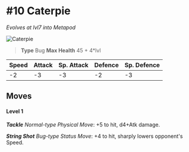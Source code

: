 # #10 Caterpie
*Evolves at lvl7 into Metapod*

![Caterpie](https://img.pokemondb.net/sprites/home/normal/1x/caterpie.png)

> **Type** Bug
> **Max Health** 45 + 4\*lvl

| Speed | Attack | Sp. Attack | Defence | Sp. Defence |
| ----- | ------ | ---------- | ------- | ----------- |
| -2 | -3 | -3 | -2 | -3 |

## Moves
#### Level 1

***Tackle** Normal-type Physical Move*: +5 to hit, d4+Atk damage. 

***String Shot** Bug-type Status Move*: +4 to hit, sharply lowers opponent's Speed.

